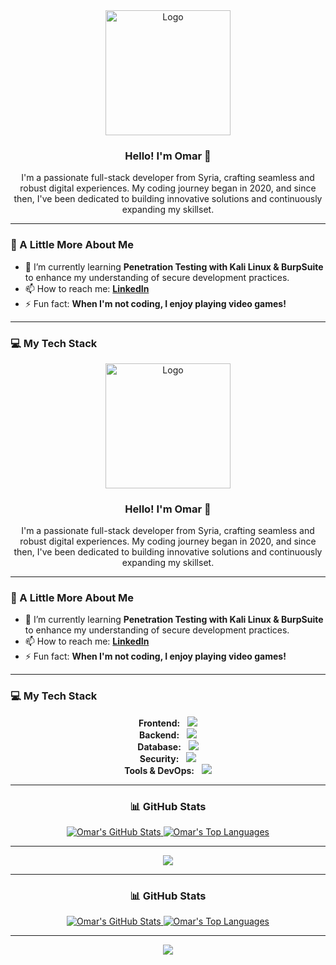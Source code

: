 <div align="center">
  <img
    src="./assets/logo.gif"
    alt="Logo"
    width="200px"
    height="200px"
  />

  <h3>Hello! I'm Omar 👋</h3>

  <p>
    I'm a passionate full-stack developer from Syria, crafting seamless and
    robust digital experiences. My coding journey began in 2020, and since
    then, I've been dedicated to building innovative solutions and
    continuously expanding my skillset.
  </p>
</div>

---

### 🚀 A Little More About Me

-   🌱 I’m currently learning
    **Penetration Testing with Kali Linux & BurpSuite** to enhance my
    understanding of secure development practices.
-   📫 How to reach me:
    **[LinkedIn](https://www.linkedin.com/in/omar-daghestani/)**
-   ⚡ Fun fact: **When I'm not coding, I enjoy playing video games!**

---

### 💻 My Tech Stack

<div align="center">
  <img
    src="./assets/logo.gif"
    alt="Logo"
    width="200px"
    height="200px"
  />

  <h3>Hello! I'm Omar 👋</h3>

  <p>
    I'm a passionate full-stack developer from Syria, crafting seamless and
    robust digital experiences. My coding journey began in 2020, and since
    then, I've been dedicated to building innovative solutions and
    continuously expanding my skillset.
  </p>
</div>

---

### 🚀 A Little More About Me

-   🌱 I’m currently learning
    **Penetration Testing with Kali Linux & BurpSuite** to enhance my
    understanding of secure development practices.
-   📫 How to reach me:
    **[LinkedIn](https://www.linkedin.com/in/omar-daghestani/)**
-   ⚡ Fun fact: **When I'm not coding, I enjoy playing video games!**

---

### 💻 My Tech Stack

<p align="center">
  <!-- Frontend -->
  <strong>Frontend:</strong> &nbsp;
  <img
    src="https://skillicons.dev/icons?i=js,ts,react,nextjs,html,css,tailwind"
  />
  <br />
  <!-- Backend -->
  <strong>Backend:</strong> &nbsp;
  <img src="https://skillicons.dev/icons?i=nodejs,express,sequelize,electron" />
  <br />
  <!-- Database -->
  <strong>Database:</strong> &nbsp;
  <img src="https://skillicons.dev/icons?i=mongodb,mysql,postgres,sqlite" />
  <br />
  <!-- Security -->
  <strong>Security:</strong> &nbsp;
  <img src="https://skillicons.dev/icons?i=kali,wireshark" />
  <br />
  <!-- Tools & DevOps -->
  <strong>Tools & DevOps:</strong> &nbsp;
  <img
    src="https://skillicons.dev/icons?i=git,github,vscode,vercel,powershell,bash,discord,md,ps"
  />
</p>

---

<!-- For better visual consistency, the stats section is also centered -->
<div align="center">
  <h3>📊 GitHub Stats</h3>
  <a href="https://github.com/OmarDaghestani">
    <img
      src="https://github-readme-stats.vercel.app/api?username=OmarDaghestani&theme=github_dark&show_icons=true&count_private=true&hide_border=true&line_height=20"
      alt="Omar's GitHub Stats"
    />
  </a>
  <a href="https://github.com/OmarDaghestani">
    <img
      src="https://github-readme-stats.vercel.app/api/top-langs/?username=OmarDaghestani&layout=compact&theme=github_dark&count_private=true&hide_border=true"
      alt="Omar's Top Languages"
    />
  </a>
</div>

---

<p align="center">
  <img
    src="https://komarev.com/ghpvc/?username=OmarDaghestani&color=2062af&label=Profile+views"
  />
</p>


---

<!-- For better visual consistency, the stats section is also centered -->
<div align="center">
  <h3>📊 GitHub Stats</h3>
  <a href="https://github.com/OmarDaghestani">
    <img
      src="https://github-readme-stats.vercel.app/api?username=OmarDaghestani&theme=github_dark&show_icons=true&count_private=true&hide_border=true&line_height=20"
      alt="Omar's GitHub Stats"
    />
  </a>
  <a href="https://github.com/OmarDaghestani">
    <img
      src="https://github-readme-stats.vercel.app/api/top-langs/?username=OmarDaghestani&layout=compact&theme=github_dark&count_private=true&hide_border=true"
      alt="Omar's Top Languages"
    />
  </a>
</div>

---

<p align="center">
  <img
    src="https://komarev.com/ghpvc/?username=OmarDaghestani&color=2062af&label=Profile+views"
  />
</p>
